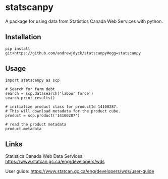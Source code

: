 # statscanpy

A package for using data from Statistics Canada Web Services with python.

## Installation

```{python}
pip install git+https://github.com/andrewjdyck/statscanpy#egg=statscanpy
```

## Usage

```{python}
import statscanpy as scp

# Search for farm debt
search = scp.datasearch('labour force')
search.print_results()

# initialize product class for productId 14100287.
# This will download metadata for the product cube.
product = scp.product('14100287')

# read the product metadata
product.metadata
```


## Links

Statistics Canada Web Data Services: https://www.statcan.gc.ca/eng/developers/wds

User guide: https://www.statcan.gc.ca/eng/developers/wds/user-guide

